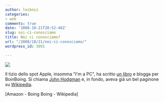 ```yaml
---
author: leibniz
categories:
- web
comments: true
date: '2008-10-21T20:52:46Z'
slug: noi-ci-conosciamo
title: Noi ci conosciamo?
url: "/2008/10/21/noi-ci-conosciamo/"
wordpress_id: 3091

---
```

![](https://www.boingboing.net/hodgmanvfav.jpg)

Il tizio dello spot Apple, insomma "I'm a PC", ha scritto [un libro](https://www.amazon.com/exec/obidos/ASIN/0525950346/boingboing) e blogga per BoinBoing. Si chiama [John Hodgman](https://www.boingboing.net/2008/10/20/guest-blogger-john-h.html) e, in fondo, aveva già un bel paginone su [Wikipedia](https://en.wikipedia.org/wiki/John_Hodgman).

[Amazon - Boing Boing - Wikipedia]
